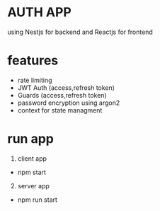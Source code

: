 # AUTH APP

using Nestjs for backend and Reactjs for frontend

# features

- rate limiting
- JWT Auth (access,refresh token)
- Guards (access,refresh token)
- password encryption using argon2
- context for state managment

# run app

1. client app

- npm start

2. server app

- npm run start
